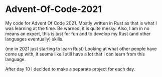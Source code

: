 # Advent-Of-Code-2021
My code for Advent Of Code 2021. Mostly written in Rust as that is what I was learning at the time. 
Be warned, it is quite messy. Also, I am in no means an expert, this is just for fun and to develop my Rust (and other languages eventually) skills.

(me in 2021 just starting to learn Rust) Looking at what other people have come up with, it seems like I still have a lot that I can learn from this language.

After day 10 I decided to make a separate project for each day.